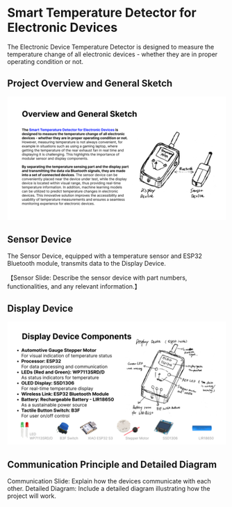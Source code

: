 # Smart Temperature Detector for Electronic Devices
The Electronic Device Temperature Detector is designed to measure the temperature change of all electronic devices - whether they are in proper operating condition or not.
## Project Overview and General Sketch
![](/assets/Slide1.png)
## Sensor Device
The Sensor Device, equipped with a temperature sensor and ESP32 Bluetooth module, transmits data to the Display Device. 

【Sensor Slide: Describe the sensor device with part numbers, functionalities, and any relevant information.】

## Display Device
![](/assets/Slide3.png) 
## Communication Principle and Detailed Diagram

Communication Slide: Explain how the devices communicate with each other.
Detailed Diagram: Include a detailed diagram illustrating how the project will work.
